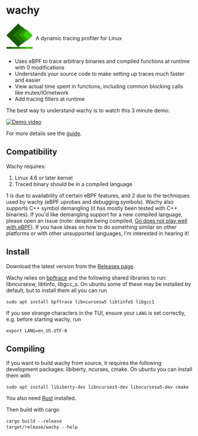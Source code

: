 # wachy

<img src="docs/images/logo.png?raw=true" alt="Logo" width="72" align="left">

<br>

&nbsp; A dynamic tracing profiler for Linux

<br>

 - Uses eBPF to trace arbitrary binaries and compiled functions at runtime with
   0 modifications
 - Understands your source code to make setting up traces much faster and easier
 - View actual time spent in functions, including common blocking calls like
   mutex/IO/network
 - Add tracing filters at runtime

The best way to understand wachy is to watch this 3 minute demo:

[![Demo video](https://img.youtube.com/vi/L6VyQP-YDgE/0.jpg)](https://www.youtube.com/watch?v=L6VyQP-YDgE "wachy demo")

For more details see the [guide](docs/guide.md).

## Compatibility

Wachy requires:
1. Linux 4.6 or later kernel
2. Traced binary should be in a compiled language

1 is due to availability of certain eBPF features, and 2 due to the techniques
used by wachy (eBPF uprobes and debugging symbols). Wachy also supports C++
symbol demangling (it has mostly been tested with C++ binaries). If you'd like
demangling support for a new compiled language, please open an issue (note:
despite being compiled, [Go does not play well with
eBPF](https://medium.com/bumble-tech/bpf-and-go-modern-forms-of-introspection-in-linux-6b9802682223#db17)).
If you have ideas on how to do something similar on other platforms or with
other unsupported languages, I'm interested in hearing it!

## Install

Download the latest version from the [Releases page](TODO).

Wachy relies on
[bpftrace](https://github.com/iovisor/bpftrace/blob/master/INSTALL.md) and the
following shared libraries to run: libncursesw, libtinfo, libgcc_s. On ubuntu
some of these may be installed by default, but to install them all you can run
```
sudo apt install bpftrace libncursesw5 libtinfo5 libgcc1
```

If you see strange characters in the TUI, ensure your `LANG` is set correctly,
e.g. before starting wachy, run
```
export LANG=en_US.UTF-8
```

## Compiling

If you want to build wachy from source, it requires the following development
packages: libiberty, ncurses, cmake. On ubuntu you can install them with
```
sudo apt install libiberty-dev libncurses5-dev libncursesw5-dev cmake
```
You also need [Rust](https://www.rust-lang.org) installed.

Then build with cargo
```
cargo build --release
target/release/wachy --help
```
